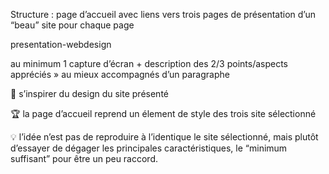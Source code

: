 Structure : page d’accueil avec liens vers trois pages de présentation d’un “beau” site pour chaque page

presentation-webdesign

au minimum 1 capture d’écran + description des 2/3 points/aspects appréciés » au mieux accompagnés d’un paragraphe

:cherries: s’inspirer du design du site présenté

:trophy: la page d’accueil reprend un élement de style des trois site sélectionné

:bulb: l’idée n’est pas de reproduire à l’identique le site sélectionné, mais plutôt d’essayer de dégager les principales caractéristiques, le “minimum suffisant” pour être un peu raccord.
